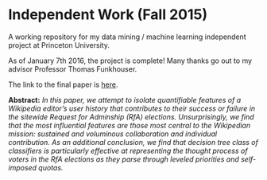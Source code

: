 # Independent Work (Fall 2015)
A working repository for my data mining / machine learning independent project at Princeton University.

As of January 7th 2016, the project is complete! Many thanks go out to my advisor Professor Thomas Funkhouser.

The link to the final paper is [here](Report/written_final_report.pdf).

**Abstract:**
*In this paper, we attempt to isolate quantifiable features of a Wikipedia editor’s user history that contributes to their success or failure in the sitewide Request for Adminship (RfA) elections. Unsurprisingly, we find that the most influential features are those most central to the Wikipedian mission: sustained and voluminous collaboration and individual contribution. As an additional conclusion, we find that decision tree class of classifiers is particularly effective at representing the thought process of voters in the RfA elections as they parse through leveled priorities and self-imposed quotas.*
